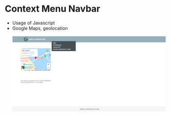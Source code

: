 # Context Menu Navbar
* Usage of Javascript <br/>
* Google Maps, geolocation<br/><br/>
![picture](https://github.com/KarolinaLewinska/ContextMenu_JS/blob/master/ReadmeIMG/readmeIMG.PNG)<br/>


